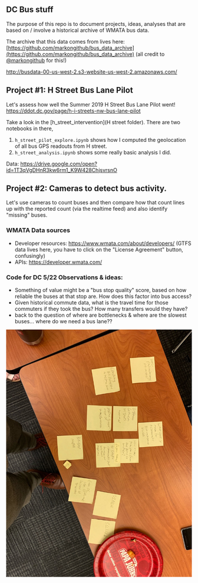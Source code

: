 ## DC Bus stuff
The purpose of this repo is to document projects, ideas, analyses that are based on / involve a historical archive of WMATA bus data.

The archive that this data comes from lives here: [https://github.com/markongithub/bus_data_archive](https://github.com/markongithub/bus_data_archive) (all credit to [@markongithub](https://github.com/markongithub) for this!)

http://busdata-00-us-west-2.s3-website-us-west-2.amazonaws.com/

## Project #1: H Street Bus Lane Pilot
Let's assess how well the Summer 2019 H Street Bus Lane Pilot went! https://ddot.dc.gov/page/h-i-streets-nw-bus-lane-pilot

Take a look in the [h_street_intervention](H street folder). There are two notebooks in there,
1. `h_street_pilot_explore.ipynb` shows how I computed the geolocation of all bus GPS readouts from H street.
2. `h_street_analysis.ipynb` shows some really basic analysis I did.

Data: https://drive.google.com/open?id=1T3qVgDHnR3kw6rm1_K9W428ChjsvrsnO

## Project #2: Cameras to detect bus activity.
Let's use cameras to count buses and then compare how that count lines up with the reported count (via the realtime feed) and also identify "missing" buses.


### WMATA Data sources
- Developer resources: https://www.wmata.com/about/developers/ (GTFS data lives here, you have to click on the "License Agreement" button, confusingly)
- APIs: https://developer.wmata.com/

### Code for DC 5/22 Observations & ideas:
- Something of value might be a "bus stop quality" score, based on how reliable the buses at that stop are. How does this factor into bus access?
- Given historical commute data, what is the travel time for those commuters if they took the bus? How many transfers would they have?
- back to the question of where are bottlenecks & where are the slowest buses... where do we need a bus lane??

![sticky notes from 5/22](1576677226801555591.jpg)
